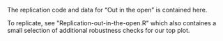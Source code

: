 The replication code and data for “Out in the open” is contained here.

To replicate, see "Replication-out-in-the-open.R" which also containes a small selection of additional robustness checks for our top plot.
